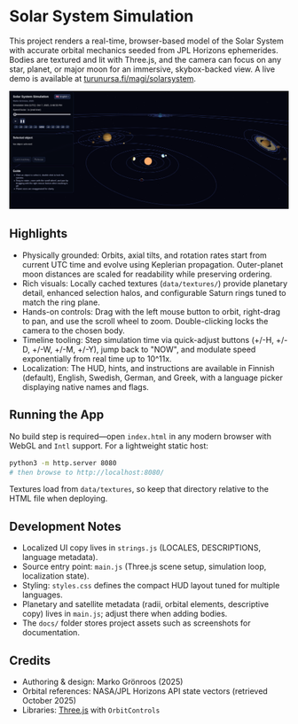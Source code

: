 # Solar System Simulation

This project renders a real-time, browser-based model of the Solar System with accurate orbital mechanics seeded from JPL Horizons ephemerides. Bodies are textured and lit with Three.js, and the camera can focus on any star, planet, or major moon for an immersive, skybox-backed view. A live demo is available at [turunursa.fi/magi/solarsystem](http://turunursa.fi/magi/solarsystem/).

![Solar System Simulation HUD](docs/img/solarvibe-screenshot-2025-10-07.png)

## Highlights
- Physically grounded: Orbits, axial tilts, and rotation rates start from current UTC time and evolve using Keplerian propagation. Outer-planet moon distances are scaled for readability while preserving ordering.
- Rich visuals: Locally cached textures (`data/textures/`) provide planetary detail, enhanced selection halos, and configurable Saturn rings tuned to match the ring plane.
- Hands-on controls: Drag with the left mouse button to orbit, right-drag to pan, and use the scroll wheel to zoom. Double-clicking locks the camera to the chosen body.
- Timeline tooling: Step simulation time via quick-adjust buttons (+/-H, +/-D, +/-W, +/-M, +/-Y), jump back to "NOW", and modulate speed exponentially from real time up to 10^11x.
- Localization: The HUD, hints, and instructions are available in Finnish (default), English, Swedish, German, and Greek, with a language picker displaying native names and flags.

## Running the App
No build step is required—open `index.html` in any modern browser with WebGL and `Intl` support. For a lightweight static host:

```bash
python3 -m http.server 8080
# then browse to http://localhost:8080/
```

Textures load from `data/textures`, so keep that directory relative to the HTML file when deploying.

## Development Notes
- Localized UI copy lives in `strings.js` (LOCALES, DESCRIPTIONS, language metadata).
- Source entry point: `main.js` (Three.js scene setup, simulation loop, localization state).
- Styling: `styles.css` defines the compact HUD layout tuned for multiple languages.
- Planetary and satellite metadata (radii, orbital elements, descriptive copy) lives in `main.js`; adjust there when adding bodies.
- The `docs/` folder stores project assets such as screenshots for documentation.

## Credits
- Authoring & design: Marko Grönroos (2025)
- Orbital references: NASA/JPL Horizons API state vectors (retrieved October 2025)
- Libraries: [Three.js](https://threejs.org/) with `OrbitControls`
